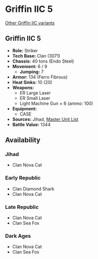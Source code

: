 # Griffin IIC 5

[Other Griffin IIC variants](../griffin_iic.md)

## Griffin IIC 5
- **Role:** Striker
- **Tech Base:** Clan (3071)
- **Chassis:** 40 tons (Endo Steel)
- **Movement:** 6 / 9
  - **Jumping:** 7
- **Armor:** 134 (Ferro Fibrous)
- **Heat Sinks:** 10 (20)
- **Weapons:**
  - ER Large Laser
  - ER Small Laser
  - Light Machine Gun × 6 (ammo: 100)
- **Equipment:**
  - CASE
- **Sources:** Jihad, [Master Unit List](http://masterunitlist.info/Unit/Details/1314/griffin-iic-5)
- **Battle Value:** 1344

## Availability

### Jihad
- Clan Nova Cat

### Early Republic
- Clan Diamond Shark
- Clan Nova Cat

### Late Republic
- Clan Nova Cat
- Clan Sea Fox

### Dark Ages
- Clan Nova Cat
- Clan Sea Fox

